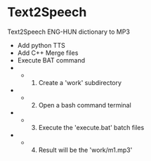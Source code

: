 # Text2Speech
Text2Speech ENG-HUN dictionary to MP3
 * Add python TTS
 * Add C++ Merge files
 * Execute BAT command
 * * 1. Create a 'work' subdirectory
 * * 2. Open a bash command terminal
 * * 3. Execute the 'execute.bat' batch files
 * * 4. Result will be the 'work/m1.mp3'
